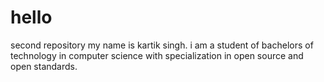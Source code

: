 # hello
second repository
my name is kartik singh.
i am a student of bachelors of technology in computer science with specialization in open source and open standards.

